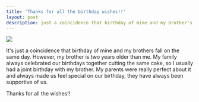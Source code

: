 ```yaml
---
title: 'Thanks for all the birthday wishes!!'
layout: post
description: just a coincidence that birthday of mine and my brother's falls on same day, however my brother is 2 years older than me.
---
```



![](https://media.giphy.com/media/PAgzChMNPymha/giphy.gif)

It's just a coincidence that birthday of mine and my brothers fall on the same day. However, my brother is two years older than me. My family always celebrated our birthdays together cutting the same cake, so I usually had a joint birthday with my brother. My parents were really perfect about it and always made us feel special on our birthday, they have always been supportive of us.



Thanks for all the wishes!!
